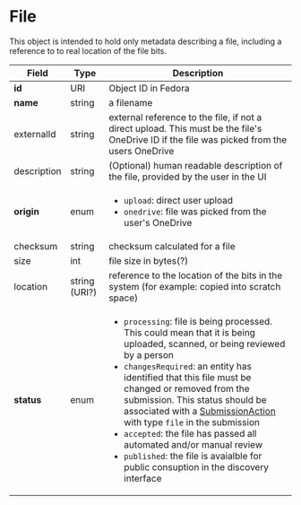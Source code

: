 # File

This object is intended to hold only metadata describing a file, including a reference to to real location of the file bits.

| Field | Type | Description |
| ----- | ---- | ----------- |
| **id** | URI | Object ID in Fedora |
| **name** | string | a filename |
| externalId | string | external reference to the file, if not a direct upload. This must be the file's OneDrive ID if the file was picked from the users OneDrive |
| description | string | (Optional) human readable description of the file, provided by the user in the UI |
| **origin** | enum | <ul><li>`upload`: direct user upload</li><li>`onedrive`: file was picked from the user's OneDrive</li></ul> |
| checksum | string | checksum calculated for a file |
| size | int | file size in bytes(?) |
| location | string (URI?) | reference to the location of the bits in the system (for example: copied into scratch space) |
| **status** | enum | <ul><li>`processing`: file is being processed. This could mean that it is being uploaded, scanned, or being reviewed by a person</li><li>`changesRequired`: an entity has identified that this file must be changed or removed from the submission. This status should be associated with a [SubmissionAction](submissionAction.md) with type `file` in the submission</li><li>`accepted`: the file has passed all automated and/or manual review</li><li>`published`: the file is avaialble for public consuption in the discovery interface</li></ul> |
